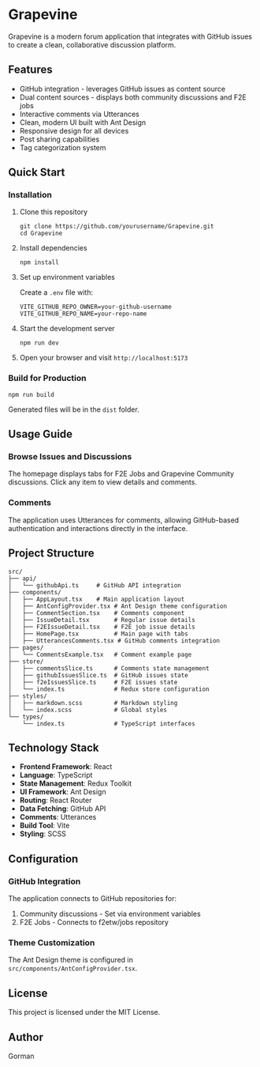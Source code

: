 
# Grapevine

Grapevine is a modern forum application that integrates with GitHub issues to create a clean, collaborative discussion platform.

## Features

- GitHub integration - leverages GitHub issues as content source
- Dual content sources - displays both community discussions and F2E jobs
- Interactive comments via Utterances
- Clean, modern UI built with Ant Design
- Responsive design for all devices
- Post sharing capabilities
- Tag categorization system

## Quick Start

### Installation

1. Clone this repository

   ```
   git clone https://github.com/yourusername/Grapevine.git
   cd Grapevine
   ```

2. Install dependencies

   ```
   npm install
   ```

3. Set up environment variables

   Create a `.env` file with:
   ```
   VITE_GITHUB_REPO_OWNER=your-github-username
   VITE_GITHUB_REPO_NAME=your-repo-name
   ```

4. Start the development server

   ```
   npm run dev
   ```

5. Open your browser and visit `http://localhost:5173`

### Build for Production

```
npm run build
```

Generated files will be in the `dist` folder.

## Usage Guide

### Browse Issues and Discussions

The homepage displays tabs for F2E Jobs and Grapevine Community discussions. Click any item to view details and comments.

### Comments

The application uses Utterances for comments, allowing GitHub-based authentication and interactions directly in the interface.

## Project Structure

```
src/
├── api/
│   └── githubApi.ts     # GitHub API integration
├── components/
│   ├── AppLayout.tsx    # Main application layout
│   ├── AntConfigProvider.tsx # Ant Design theme configuration
│   ├── CommentSection.tsx    # Comments component
│   ├── IssueDetail.tsx       # Regular issue details
│   ├── F2EIssueDetail.tsx    # F2E job issue details
│   ├── HomePage.tsx          # Main page with tabs
│   ├── UtterancesComments.tsx # GitHub comments integration
├── pages/
│   └── CommentsExample.tsx   # Comment example page
├── store/
│   ├── commentsSlice.ts      # Comments state management
│   ├── githubIssuesSlice.ts  # GitHub issues state
│   ├── f2eIssuesSlice.ts     # F2E issues state
│   └── index.ts              # Redux store configuration
├── styles/
│   ├── markdown.scss         # Markdown styling
│   └── index.scss            # Global styles
└── types/
    └── index.ts              # TypeScript interfaces
```

## Technology Stack

- **Frontend Framework**: React
- **Language**: TypeScript
- **State Management**: Redux Toolkit
- **UI Framework**: Ant Design
- **Routing**: React Router
- **Data Fetching**: GitHub API
- **Comments**: Utterances
- **Build Tool**: Vite
- **Styling**: SCSS

## Configuration

### GitHub Integration

The application connects to GitHub repositories for:
1. Community discussions - Set via environment variables
2. F2E Jobs - Connects to f2etw/jobs repository

### Theme Customization

The Ant Design theme is configured in `src/components/AntConfigProvider.tsx`.

## License

This project is licensed under the MIT License.

## Author

Gorman